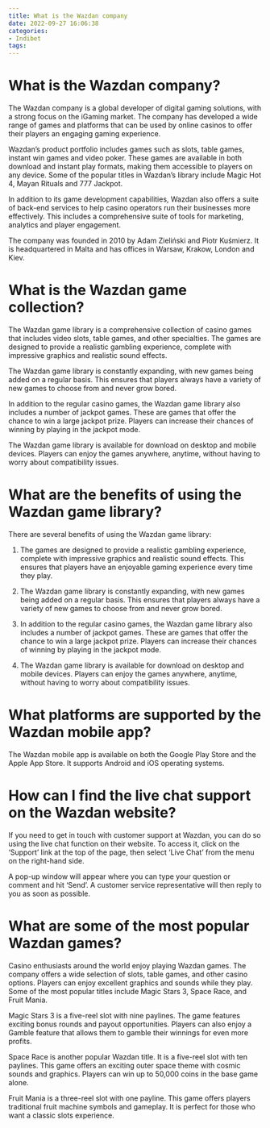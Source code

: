 ```yaml
---
title: What is the Wazdan company
date: 2022-09-27 16:06:38
categories:
- Indibet
tags:
---
```



#  What is the Wazdan company?

The Wazdan company is a global developer of digital gaming solutions, with a strong focus on the iGaming market. The company has developed a wide range of games and platforms that can be used by online casinos to offer their players an engaging gaming experience.

Wazdan’s product portfolio includes games such as slots, table games, instant win games and video poker. These games are available in both download and instant play formats, making them accessible to players on any device. Some of the popular titles in Wazdan’s library include Magic Hot 4, Mayan Rituals and 777 Jackpot.

In addition to its game development capabilities, Wazdan also offers a suite of back-end services to help casino operators run their businesses more effectively. This includes a comprehensive suite of tools for marketing, analytics and player engagement.

The company was founded in 2010 by Adam Zieliński and Piotr Kuśmierz. It is headquartered in Malta and has offices in Warsaw, Krakow, London and Kiev.

#  What is the Wazdan game collection?

The Wazdan game library is a comprehensive collection of casino games that includes video slots, table games, and other specialties. The games are designed to provide a realistic gambling experience, complete with impressive graphics and realistic sound effects.

The Wazdan game library is constantly expanding, with new games being added on a regular basis. This ensures that players always have a variety of new games to choose from and never grow bored.

In addition to the regular casino games, the Wazdan game library also includes a number of jackpot games. These are games that offer the chance to win a large jackpot prize. Players can increase their chances of winning by playing in the jackpot mode.

The Wazdan game library is available for download on desktop and mobile devices. Players can enjoy the games anywhere, anytime, without having to worry about compatibility issues.

# What are the benefits of using the Wazdan game library?

There are several benefits of using the Wazdan game library:

1) The games are designed to provide a realistic gambling experience, complete with impressive graphics and realistic sound effects. This ensures that players have an enjoyable gaming experience every time they play.

2) The Wazdan game library is constantly expanding, with new games being added on a regular basis. This ensures that players always have a variety of new games to choose from and never grow bored.

3) In addition to the regular casino games, the Wazdan game library also includes a number of jackpot games. These are games that offer the chance to win a large jackpot prize. Players can increase their chances of winning by playing in the jackpot mode.

4) The Wazdan game library is available for download on desktop and mobile devices. Players can enjoy the games anywhere, anytime, without having to worry about compatibility issues.

#  What platforms are supported by the Wazdan mobile app?

The Wazdan mobile app is available on both the Google Play Store and the Apple App Store. It supports Android and iOS operating systems.

#  How can I find the live chat support on the Wazdan website?

If you need to get in touch with customer support at Wazdan, you can do so using the live chat function on their website. To access it, click on the ‘Support’ link at the top of the page, then select ‘Live Chat’ from the menu on the right-hand side.

A pop-up window will appear where you can type your question or comment and hit ‘Send’. A customer service representative will then reply to you as soon as possible.

#  What are some of the most popular Wazdan games?

Casino enthusiasts around the world enjoy playing Wazdan games. The company offers a wide selection of slots, table games, and other casino options. Players can enjoy excellent graphics and sounds while they play. Some of the most popular titles include Magic Stars 3, Space Race, and Fruit Mania.

Magic Stars 3 is a five-reel slot with nine paylines. The game features exciting bonus rounds and payout opportunities. Players can also enjoy a Gamble feature that allows them to gamble their winnings for even more profits.

Space Race is another popular Wazdan title. It is a five-reel slot with ten paylines. This game offers an exciting outer space theme with cosmic sounds and graphics. Players can win up to 50,000 coins in the base game alone.

Fruit Mania is a three-reel slot with one payline. This game offers players traditional fruit machine symbols and gameplay. It is perfect for those who want a classic slots experience.